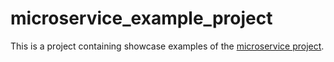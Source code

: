 # microservice_example_project

This is a project containing showcase examples of the [microservice project](https://github.com/MartinHowarth/microservice).
